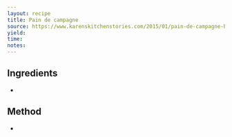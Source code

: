 ```yaml
---
layout: recipe
title: Pain de campagne
source: https://www.karenskitchenstories.com/2015/01/pain-de-campagne-batard.html
yield: 
time: 
notes: 
---
```


## Ingredients
- 

## Method
- 
